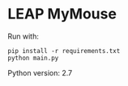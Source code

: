 # LEAP MyMouse


Run with:
```
pip install -r requirements.txt
python main.py
```

Python version: 2.7